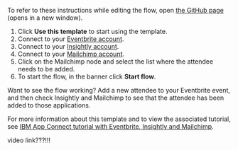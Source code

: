 To refer to these instructions while editing the flow, open [the GitHub page](https://github.com/ot4i/app-connect-templates/blob/main/resources/markdown/Add%20Eventbrite%20attendees%20to%20Insightly%20and%20Mailchimp_instructions.md) (opens in a new window).

1. Click **Use this template** to start using the template.
1. Connect to your [Eventbrite account](https://ibm.biz/aaseventbrite).
1. Connect to your [Insightly account](https://ibm.biz/aasinsightly).
1. Connect to your [Mailchimp account](https://ibm.biz/aasmailchimp).
1. Click on the Mailchimp node and select the list where the attendee needs to be added.
1. To start the flow, in the banner click **Start flow**.

Want to see the flow working? Add a new attendee to your Eventbrite event, and then check Insightly and Mailchimp to see that the attendee has been added to those applications.

For more information about this template and to view the associated tutorial, see [IBM App Connect tutorial with Eventbrite, Insightly and Mailchimp](https://youtu.be/6VJTv5QM2TU?si=rXftkVmDCltYhfZn).

video link???!!!